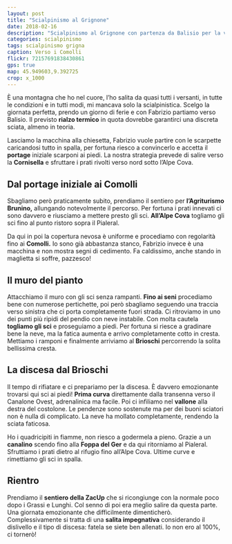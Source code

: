 ```yaml
---
layout: post
title: "Scialpinismo al Grignone"
date: 2018-02-16
description: "Scialpinismo al Grignone con partenza da Balisio per la via invernale dal Pialeral e discesa dalla Foppa del Ger"
categories: scialpinismo
tags: scialpinismo grigna
caption: Verso i Comolli
flickr: 72157691838430861
gps: true
map: 45.949603,9.392725
crop: x_1000
---
```


È una montagna che ho nel cuore, l’ho salita da quasi tutti i versanti, in tutte le condizioni e in tutti modi, mi mancava solo la scialpinistica. Scelgo la giornata perfetta, prendo un giorno di ferie e con Fabrizio partiamo verso Balisio. Il previsto **rialzo termico** in quota dovrebbe garantirci una discreta sciata, almeno in teoria. 

Lasciamo la macchina alla chiesetta, Fabrizio vuole partire con le scarpette caricandosi tutto in spalla, per fortuna riesco a convincerlo e accetta il **portage** iniziale scarponi ai piedi. La nostra strategia prevede di salire verso la **Cornisella** e sfruttare i prati rivolti verso nord sotto l’Alpe Cova.

## Dal portage iniziale ai Comolli

Sbagliamo però praticamente subito, prendiamo il sentiero per **l’Agriturismo Brunino,** allungando notevolmente il percorso. Per fortuna i prati innevati ci sono davvero e riusciamo a mettere presto gli sci. **All’Alpe Cova** togliamo gli sci fino al punto ristoro sopra il Pialeral. 

Da qui in poi la copertura nevosa è uniforme e procediamo con regolarità fino ai **Comolli.** Io sono già abbastanza stanco, Fabrizio invece è una macchina e non mostra segni di cedimento. Fa caldissimo, anche stando in maglietta si soffre, pazzesco!

## Il muro del pianto

Attacchiamo il muro con gli sci senza rampanti. **Fino ai seni** procediamo bene con numerose pertichette, poi però sbagliamo seguendo una traccia verso sinistra che ci porta completamente fuori strada. Ci ritroviamo in uno dei punti più ripidi del pendio con neve instabile. Con molta cautela **togliamo gli sci** e proseguiamo a piedi. Per fortuna si riesce a gradinare bene la neve, ma la fatica aumenta e arrivo completamente cotto in cresta. Mettiamo i ramponi e finalmente arriviamo al **Brioschi** percorrendo la solita bellissima cresta.

## La discesa dal Brioschi

Il tempo di rifiatare e ci prepariamo per la discesa. È davvero emozionante trovarsi qui sci ai piedi! **Prima curva** direttamente dalla transenna verso il Canalone Ovest, adrenalinica ma facile. Poi ci infiliamo nel **vallone** alla destra del costolone. Le pendenze sono sostenute ma per dei buoni sciatori non è nulla di complicato. La neve ha mollato completamente, rendendo la sciata faticosa. 

Ho i quadricipiti in fiamme, non riesco a godermela a pieno. Grazie a un **canalino** scendo fino alla **Foppa del Ger** e da qui ritorniamo al Pialeral. Sfruttiamo i prati dietro al rifugio fino all’Alpe Cova. Ultime curve e rimettiamo gli sci in spalla. 

## Rientro

Prendiamo il **sentiero della ZacUp** che si ricongiunge con la normale poco dopo i Grassi e Lunghi. Col senno di poi era meglio salire da questa parte. Una giornata emozionante che difficilmente dimenticherò. Complessivamente si tratta di una **salita impegnativa** considerando il dislivello e il tipo di discesa: fatela se siete ben allenati. Io non ero al 100%, ci tornerò!